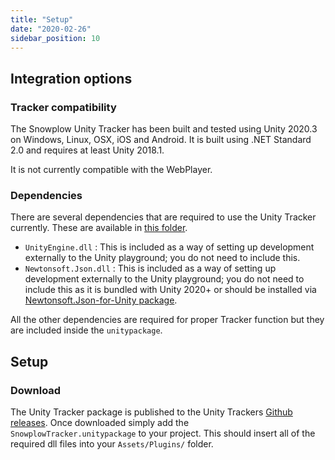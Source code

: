 ```yaml
---
title: "Setup"
date: "2020-02-26"
sidebar_position: 10
---
```


## Integration options

### Tracker compatibility

The Snowplow Unity Tracker has been built and tested using Unity 2020.3 on Windows, Linux, OSX, iOS and Android. It is built using .NET Standard 2.0 and requires at least Unity 2018.1.

It is not currently compatible with the WebPlayer.

### Dependencies

There are several dependencies that are required to use the Unity Tracker currently. These are available in [this folder](https://github.com/snowplow/snowplow-unity-tracker/tree/master/Resources).

- `UnityEngine.dll` : This is included as a way of setting up development externally to the Unity playground; you do not need to include this.
- `Newtonsoft.Json.dll` : This is included as a way of setting up development externally to the Unity playground; you do not need to include this as it is bundled with Unity 2020+ or should be installed via [Newtonsoft.Json-for-Unity package](https://github.com/jilleJr/Newtonsoft.Json-for-Unity).

All the other dependencies are required for proper Tracker function but they are included inside the `unitypackage`.

## Setup

### Download

The Unity Tracker package is published to the Unity Trackers [Github releases](https://github.com/snowplow/snowplow-unity-tracker/releases). Once downloaded simply add the `SnowplowTracker.unitypackage` to your project. This should insert all of the required dll files into your `Assets/Plugins/` folder.
